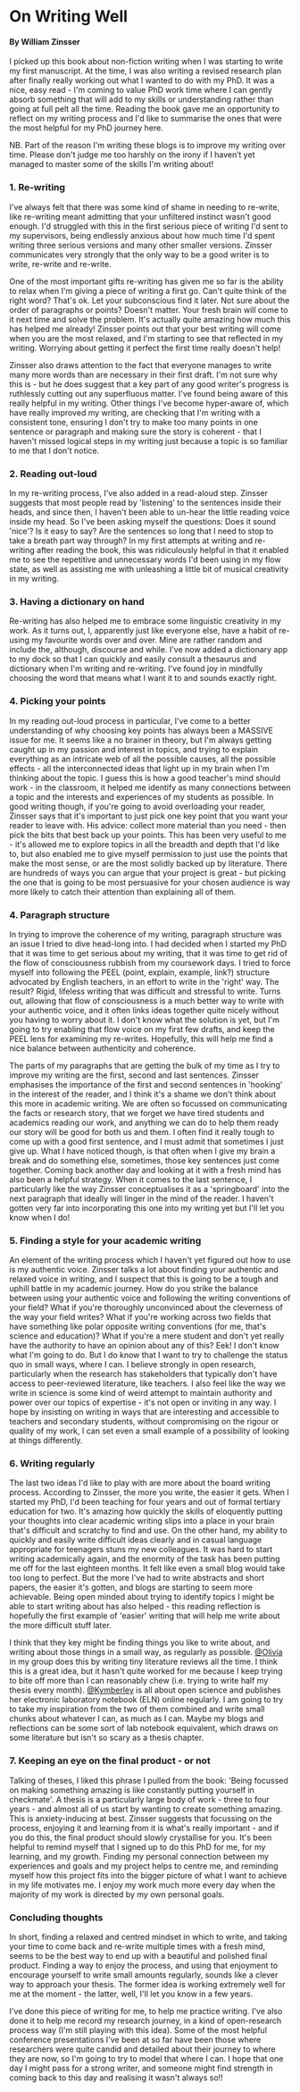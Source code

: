 <h1>On Writing Well</h1>
<h4>By William Zinsser</h4>

I picked up this book about non-fiction writing when I was starting to write my first manuscript. At the time, I was also writing a revised research plan after finally really working out what I wanted to do with my PhD. It was a nice, easy read - I'm coming to value PhD work time where I can gently absorb something that will add to my skills or understanding rather than going at full pelt all the time. Reading the book gave me an opportunity to reflect on my writing process and I'd like to summarise the ones that were the most helpful for my PhD journey here. 

NB. Part of the reason I'm writing these blogs is to improve my writing over time. Please don't judge me too harshly on the irony if I haven’t yet managed to master some of the skills I'm writing about!

<h3>1. Re-writing</h3>

I've always felt that there was some kind of shame in needing to re-write, like re-writing meant admitting that your unfiltered instinct wasn't good enough. I'd struggled with this in the first serious piece of writing I'd sent to my supervisors, being endlessly anxious about how much time I'd spent writing three serious versions and many other smaller versions. Zinsser communicates very strongly that the only way to be a good writer is to write, re-write and re-write. 

One of the most important gifts re-writing has given me so far is the ability to relax when I'm giving a piece of writing a first go. Can't quite think of the right word? That's ok. Let your subconscious find it later. Not sure about the order of paragraphs or points? Doesn't matter. Your fresh brain will come to it next time and solve the problem. It's actually quite amazing how much this has helped me already! Zinsser points out that your best writing will come when you are the most relaxed, and I'm starting to see that reflected in my writing. Worrying about getting it perfect the first time really doesn't help! 

Zinsser also draws attention to the fact that everyone manages to write many more words than are necessary in their first draft. I'm not sure why this is - but he does suggest that a key part of any good writer's progress is ruthlessly cutting out any superfluous matter. I've found being aware of this really helpful in my writing. Other things I've become hyper-aware of, which have really improved my writing, are checking that I'm writing with a consistent tone, ensuring I don't try to make too many points in one sentence or paragraph and making sure the story is coherent - that I haven't missed logical steps in my writing just because a topic is so familiar to me that I don't notice.

<h3>2. Reading out-loud</h3>

In my re-writing process, I've also added in a read-aloud step. Zinsser suggests that most people read by 'listening' to the sentences inside their heads, and since then, I haven't been able to un-hear the little reading voice inside my head. So I've been asking myself the questions: Does it sound 'nice'? Is it easy to say? Are the sentences so long that I need to stop to take a breath part way through? In my first attempts at writing and re-writing after reading the book, this was ridiculously helpful in that it enabled me to see the repetitive and unnecessary words I'd been using in my flow state, as well as assisting me with unleashing a little bit of musical creativity in my writing.

<h3>3. Having a dictionary on hand</h3>

Re-writing has also helped me to embrace some linguistic creativity in my work. As it turns out, I, apparently just like everyone else, have a habit of re-using my favourite words over and over. Mine are rather random and include the, although, discourse and while. I've now added a dictionary app to my dock so that I can quickly and easily consult a thesaurus and dictionary when I'm writing and re-writing. I've found joy in mindfully choosing the word that means what I want it to and sounds exactly right.

<h3>4. Picking your points</h3>

In my reading out-loud process in particular, I've come to a better understanding of why choosing key points has always been a MASSIVE issue for me. It seems like a no brainer in theory, but I'm always getting caught up in my passion and interest in topics, and trying to explain everything as an intricate web of all the possible causes, all the possible effects - all the interconnected ideas that light up in my brain when I'm thinking about the topic. I guess this is how a good teacher's mind should work - in the classroom, it helped me identify as many connections between a topic and the interests and experiences of my students as possible. In good writing though, if you're going to avoid overloading your reader, Zinsser says that it's important to just pick one key point that you want your reader to leave with. His advice: collect more material than you need - then pick the bits that best back up your points. This has been very useful to me - it's allowed me to explore topics in all the breadth and depth that I'd like to, but also enabled me to give myself permission to just use the points that make the most sense, or are the most solidly backed up by literature. There are hundreds of ways you can argue that your project is great - but picking the one that is going to be most persuasive for your chosen audience is way more likely to catch their attention than explaining all of them.

<h3>4. Paragraph structure</h3>

In trying to improve the coherence of my writing, paragraph structure was an issue I tried to dive head-long into. I had decided when I started my PhD that it was time to get serious about my writing, that it was time to get rid of the flow of consciousness rubbish from my coursework days. I tried to force myself into following the PEEL (point, explain, example, link?) structure advocated by English teachers, in an effort to write in the 'right' way. The result? Rigid, lifeless writing that was difficult and stressful to write. Turns out, allowing that flow of consciousness is a much better way to write with your authentic voice, and it often links ideas together quite nicely without you having to worry about it. I don't know what the solution is yet, but I'm going to try enabling that flow voice on my first few drafts, and keep the PEEL lens for examining my re-writes. Hopefully, this will help me find a nice balance between authenticity and coherence. 

The parts of my paragraphs that are getting the bulk of my time as I try to improve my writing are the first, second and last sentences. Zinsser emphasises the importance of the first and second sentences in 'hooking' in the interest of the reader, and I think it's a shame we don't think about this more in academic writing. We are often so focussed on communicating the facts or research story, that we forget we have tired students and academics reading our work, and anything we can do to help them ready our story will be good for both us and them. I often find it really tough to come up with a good first sentence, and I must admit that sometimes I just give up. What I have noticed though, is that often when I give my brain a break and do something else, sometimes, those key sentences just come together. Coming back another day and looking at it with a fresh mind has also been a helpful strategy. When it comes to the last sentence, I particularly like the way Zinsser conceptualises it as a 'springboard' into the next paragraph that ideally will linger in the mind of the reader. I haven't gotten very far into incorporating this one into my writing yet but I'll let you know when I do!

<h3>5. Finding a style for your academic writing</h3>

An element of the writing process which I haven't yet figured out how to use is my authentic voice. Zinsser talks a lot about finding your authentic and relaxed voice in writing, and I suspect that this is going to be a tough and uphill battle in my academic journey. How do you strike the balance between using your authentic voice and following the writing conventions of your field? What if you're thoroughly unconvinced about the cleverness of the way your field writes? What if you're working across two fields that have something like polar opposite writing conventions (for me, that's science and education)? What if you're a mere student and don't yet really have the authority to have an opinion about any of this? Eek! I don't know what I'm going to do. But I do know that I want to try to challenge the status quo in small ways, where I can. I believe strongly in open research, particularly when the research has stakeholders that typically don't have access to peer-reviewed literature, like teachers. I also feel like the way we write in science is some kind of weird attempt to maintain authority and power over our topics of expertise - it's not open or inviting in any way. I hope by insisting on writing in ways that are interesting and accessible to teachers and secondary students, without compromising on the rigour or quality of my work, I can set even a small example of a possibility of looking at things differently.

<h3>6. Writing regularly</h3>

The last two ideas I'd like to play with are more about the board writing process. According to Zinsser, the more you write, the easier it gets. When I started my PhD, I'd been teaching for four years and out of formal tertiary education for two. It's amazing how quickly the skills of eloquently putting your thoughts into clear academic writing slips into a place in your brain that's difficult and scratchy to find and use. On the other hand, my ability to quickly and easily write difficult ideas clearly and in casual language appropriate for teenagers stuns my new colleagues. It was hard to start writing academically again, and the enormity of the task has been putting me off for the last eighteen months. It felt like even a small blog would take too long to perfect. But the more I've had to write abstracts and short papers, the easier it's gotten, and blogs are starting to seem more achievable. Being open minded about trying to identify topics I might be able to start writing about has also helped - this reading reflection is hopefully the first example of 'easier' writing that will help me write about the more difficult stuff later.

I think that they key might be finding things you like to write about, and writing about those things in a small way, as regularly as possible. [@Olivia](https://github.com/olivia-mc) in my group does this by writing tiny literature reviews all the time. I think this is a great idea, but it hasn't quite worked for me because I keep trying to bite off more than I can reasonably chew (i.e. trying to write half my thesis every month). [@Kymberley](https://github.com/kym834) is all about open science and publishes her electronic laboratory notebook (ELN) online regularly. I am going to try to take my inspiration from the two of them combined and write small chunks about whatever I can, as much as I can.  Maybe my blogs and reflections can be some sort of lab notebook equivalent, which draws on some literature but isn't so scary as a thesis chapter. 

<h3>7. Keeping an eye on the final product - or not</h3>

Talking of theses, I liked this phrase I pulled from the book: 'Being focussed on making something amazing is like constantly putting yourself in checkmate'. A thesis is a particularly large body of work - three to four years - and almost all of us start by wanting to create something amazing. This is anxiety-inducing at best. Zinsser suggests that focussing on the process, enjoying it and learning from it is what's really important - and if you do this, the final product should slowly crystallise for you. It's been helpful to remind myself that I signed up to do this PhD for me, for my learning, and my growth. Finding my personal connection between my experiences and goals and my project helps to centre me, and reminding myself how this project fits into the bigger picture of what I want to achieve in my life motivates me. I enjoy my work much more every day when the majority of my work is directed by my own personal goals. 

  <h3>Concluding thoughts</h3>

In short, finding a relaxed and centred mindset in which to write, and taking your time to come back and re-write multiple times with a fresh mind, seems to be the best way to end up with a beautiful and polished final product. Finding a way to enjoy the process, and using that enjoyment to encourage yourself to write small amounts regularly, sounds like a clever way to approach your thesis. The former idea is working extremely well for me at the moment - the latter, well, I'll let you know in a few years. 

I've done this piece of writing for me, to help me practice writing. I've also done it to help me record my research journey, in a kind of open-research process way (I'm still playing with this idea). Some of the most helpful conference presentations I've been at so far have been those where researchers were quite candid and detailed about their journey to where they are now, so I'm going to try to model that where I can. I hope that one day I might pass for a strong writer, and someone might find strength in coming back to this day and realising it wasn't always so!!
